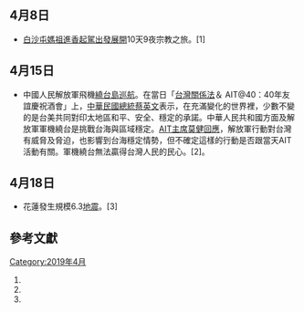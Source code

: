 <noinclude></noinclude>

## 4月8日

  - [白沙屯媽祖進香起駕出發展開](https://zh.wikipedia.org/wiki/白沙屯媽祖進香 "wikilink")10天9夜宗教之旅。\[1\]

## 4月15日

  - 中國人民解放軍飛機[繞台島巡航](https://zh.wikipedia.org/wiki/绕台岛巡航 "wikilink")。在當日「[台灣關係法](https://zh.wikipedia.org/wiki/台湾关系法 "wikilink")＆ AIT@40：40年友誼慶祝酒會」上，[中華民國總統](https://zh.wikipedia.org/wiki/中华民国总统 "wikilink")[蔡英文](../Page/蔡英文.md "wikilink")表示，在充滿變化的世界裡，少數不變的是台美共同對印太地區和平、安全、穩定的承諾。中華人民共和國方面及解放軍軍機繞台是挑戰台海與區域穩定。[AIT主席](https://zh.wikipedia.org/wiki/AIT "wikilink")[莫健回應](../Page/莫健_\(美國外交官\).md "wikilink")，解放軍行動對台灣有威脅及脅迫，也影響到台海穩定情勢，但不確定這樣的行動是否跟當天AIT活動有關。軍機繞台無法贏得台灣人民的民心。\[2\]。

## 4月18日

  - 花蓮發生規模6.3[地震](../Page/2019年花蓮地震.md "wikilink")。\[3\]

<noinclude>

## 參考文獻

</noinclude>

[Category:2019年4月](https://zh.wikipedia.org/wiki/Category:2019年4月 "wikilink")

1.
2.
3.